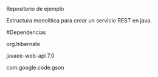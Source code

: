 Repositorio de ejemplo

Estructura monolitica para crear un servicio REST en java.

#Dependencias

org.hibernate

javaee-web-api 7.0

com.google.code.gson
